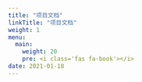 ```yaml
---
title: "项目文档"
linkTitle: "项目文档"
weight: 1
menu:
  main:
    weight: 20
    pre: <i class='fas fa-book'></i>
date: 2021-01-18
---
```

